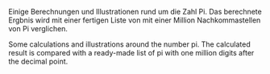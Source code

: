 Einige Berechnungen und Illustrationen rund um die Zahl Pi. Das berechnete Ergbnis wird mit einer fertigen Liste von mit einer Million Nachkommastellen von Pi verglichen.

Some calculations and illustrations around the number pi. The calculated result is compared with a ready-made list of pi with one million digits after the decimal point.
